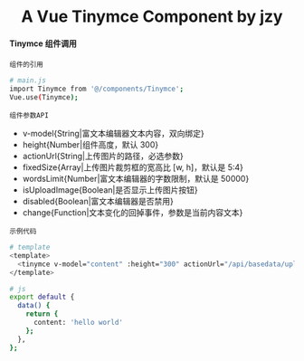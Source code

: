 <h1 align="center">
  A Vue Tinymce Component by jzy
</h1>

#### Tinymce 组件调用

`组件的引用`

```bash
# main.js
import Tinymce from '@/components/Tinymce';
Vue.use(Tinymce);
```

`组件参数API`

- v-model{String|富文本编辑器文本内容，双向绑定}
- height{Number|组件高度，默认 300}
- actionUrl{String|上传图片的路径，必选参数}
- fixedSize{Array|上传图片裁剪框的宽高比 [w, h]，默认是 5:4}
- wordsLimit{Number|富文本编辑器的字数限制，默认是 50000}
- isUploadImage{Boolean|是否显示上传图片按钮}
- disabled{Boolean|富文本编辑器是否禁用}
- change{Function|文本变化的回掉事件，参数是当前内容文本}

`示例代码`

```bash
# template
<template>
  <tinymce v-model="content" :height="300" actionUrl="/api/basedata/upload" />
</template>

# js
export default {
  data() {
    return {
      content: 'hello world'
    };
  },
};
```

